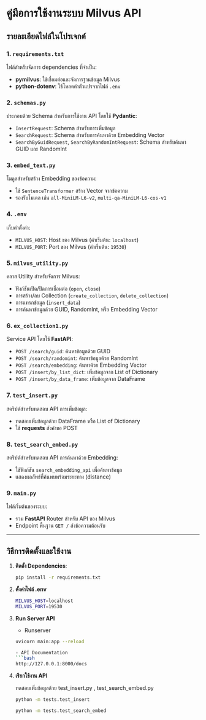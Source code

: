 # คู่มือการใช้งานระบบ Milvus API

## รายละเอียดไฟล์ในโปรเจกต์

### 1. `requirements.txt`
ไฟล์สำหรับจัดการ dependencies ที่จำเป็น:
- **pymilvus**: ใช้เชื่อมต่อและจัดการฐานข้อมูล Milvus
- **python-dotenv**: ใช้โหลดค่าตัวแปรจากไฟล์ `.env`

### 2. `schemas.py`
ประกอบด้วย Schema สำหรับการใช้งาน API โดยใช้ **Pydantic**:
- `InsertRequest`: Schema สำหรับการเพิ่มข้อมูล
- `SearchRequest`: Schema สำหรับการค้นหาด้วย Embedding Vector
- `SearchByGuidRequest`, `SearchByRandomIntRequest`: Schema สำหรับค้นหา GUID และ RandomInt

### 3. `embed_text.py`
โมดูลสำหรับสร้าง Embedding ของข้อความ:
- ใช้ `SentenceTransformer` สร้าง Vector จากข้อความ
- รองรับโมเดล เช่น `all-MiniLM-L6-v2`, `multi-qa-MiniLM-L6-cos-v1`

### 4. `.env`
เก็บค่าตั้งค่า:
- `MILVUS_HOST`: Host ของ Milvus (ค่าเริ่มต้น: `localhost`)
- `MILVUS_PORT`: Port ของ Milvus (ค่าเริ่มต้น: `19530`)

### 5. `milvus_utility.py`
คลาส Utility สำหรับจัดการ Milvus:
- ฟังก์ชันเปิด/ปิดการเชื่อมต่อ (`open`, `close`)
- การสร้าง/ลบ Collection (`create_collection`, `delete_collection`)
- การแทรกข้อมูล (`insert_data`)
- การค้นหาข้อมูลด้วย GUID, RandomInt, หรือ Embedding Vector

### 6. `ex_collection1.py`
Service API โดยใช้ **FastAPI**:
- `POST /search/guid`: ค้นหาข้อมูลด้วย GUID
- `POST /search/randomint`: ค้นหาข้อมูลด้วย RandomInt
- `POST /search/embedding`: ค้นหาด้วย Embedding Vector
- `POST /insert/by_list_dict`: เพิ่มข้อมูลจาก List of Dictionary
- `POST /insert/by_data_frame`: เพิ่มข้อมูลจาก DataFrame

### 7. `test_insert.py`
สคริปต์สำหรับทดสอบ API การเพิ่มข้อมูล:
- ทดสอบเพิ่มข้อมูลด้วย DataFrame หรือ List of Dictionary
- ใช้ **requests** ส่งคำขอ POST

### 8. `test_search_embed.py`
สคริปต์สำหรับทดสอบ API การค้นหาด้วย Embedding:
- ใช้ฟังก์ชัน `search_embedding_api` เพื่อค้นหาข้อมูล
- แสดงผลลัพธ์ที่ค้นพบพร้อมระยะทาง (distance)

### 9. `main.py`
ไฟล์เริ่มต้นของระบบ:
- รวม **FastAPI** Router สำหรับ API ของ Milvus
- Endpoint พื้นฐาน `GET /` ส่งข้อความต้อนรับ

---

## วิธีการติดตั้งและใช้งาน

1. **ติดตั้ง Dependencies**:
   ```bash
   pip install -r requirements.txt

2. **ตั้งค่าไฟล์ .env**
   ```bash
   MILVUS_HOST=localhost
   MILVUS_PORT=19530

3. **Run Server API**

   - Runserver
   ```bash
   uvicorn main:app --reload
   
   - API Documentation
   ```bash
   http://127.0.0.1:8000/docs

4. **เรียกใช้งาน API**

   ทดสอบเพิ่มข้อมูลด้วย test_insert.py , test_search_embed.py

   ```bash
   python -m tests.test_insert

   python -m tests.test_search_embed